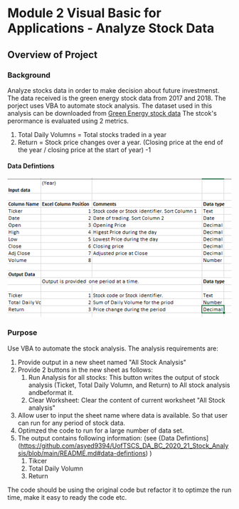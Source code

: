# Module 2 Visual Basic for Applications - Analyze Stock Data

## Overview of Project
### Background
Analyze stocks data in order to make decision about future investmenst. The data received is the green energy stock data from 2017 and 2018.
The porject uses VBA to automate stock analysis. The dataset used in this analysis can be downloaded from [Green Energy stock data](https://2u-data-curriculum-team.s3.amazonaws.com/dataviz-online/module_2/green_stocks.xlsx)
The stcok's perormance is evaluated using 2 metrics.
  1. Total Daily Volumns = Total stocks traded in a year
  2. Return = Stock price changes over a year. (Closing price at the end of the year / closing price at the start of year) -1 

#### Data Defintions

![Data definitions](Resources/VBA_Challenge_Data_Definitions.png)
       
       
### Purpose
Use VBA to automate the stock analysis. The analysis requirements are:
  1. Provide output in a new sheet named "All Stock Analysis"
  2. Provide 2 buttons in the new sheet as follows:
      1. Run Analysis for all stocks: This button writes the output of stock analysis (Ticket, Total Daily Volumn, and Return) to All stock analysis andbeformat it.
      2. Clear Worksheet: Clear the content of current worksheet "All Stock analysis"
  3. Allow user to input the sheet name where data is available. So that user can run for any period of stock data.
  4. Optimzed the code to run for a large number of data set. 
  5. The output contains following information: (see {Data Defintions](https://github.com/asyed9394/UofTSCS_DA_BC_2020_21_Stock_Analysis/blob/main/README.md#data-defintions) ) 
      1. Tikcer 
      2. Total Daily Volumn
      3. Return 
 
The code should be using the original code but refactor it to optimze the run time, make it easy to ready the code etc.





